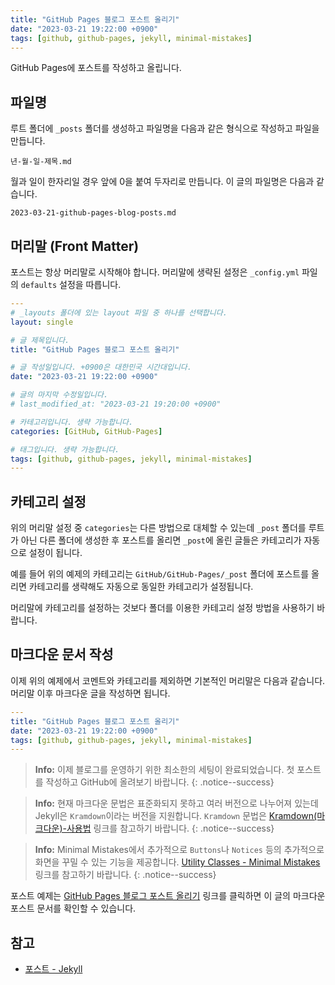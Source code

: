 ```yaml
---
title: "GitHub Pages 블로그 포스트 올리기"
date: "2023-03-21 19:22:00 +0900"
tags: [github, github-pages, jekyll, minimal-mistakes]
---
```

GitHub Pages에 포스트를 작성하고 올립니다.

## 파일명

루트 폴더에 `_posts` 폴더를 생성하고 파일명을 다음과 같은 형식으로 작성하고 파일을 만듭니다.

```
년-월-일-제목.md
```
월과 일이 한자리일 경우 앞에 0을 붙여 두자리로 만듭니다. 이 글의 파일명은 다음과 같습니다.

```
2023-03-21-github-pages-blog-posts.md
```

## 머리말 (Front Matter)

포스트는 항상 머리말로 시작해야 합니다. 머리말에 생략된 설정은 `_config.yml` 파일의 `defaults` 설정을 따릅니다.

```yml
---
# _layouts 폴더에 있는 layout 파일 중 하나를 선택합니다.
layout: single

# 글 제목입니다.
title: "GitHub Pages 블로그 포스트 올리기"

# 글 작성일입니다. +0900은 대한민국 시간대입니다.
date: "2023-03-21 19:22:00 +0900"

# 글의 마지막 수정일입니다.
# last_modified_at: "2023-03-21 19:20:00 +0900"

# 카테고리입니다. 생략 가능합니다.
categories: [GitHub, GitHub-Pages]

# 태그입니다. 생략 가능합니다.
tags: [github, github-pages, jekyll, minimal-mistakes]
---
```

## 카테고리 설정

위의 머리말 설정 중 `categories`는 다른 방법으로 대체할 수 있는데 `_post` 폴더를 루트가 아닌 다른 폴더에 생성한 후 포스트를 올리면 `_post`에 올린 글들은 카테고리가 자동으로 설정이 됩니다.

예를 들어 위의 예제의 카테고리는 `GitHub/GitHub-Pages/_post` 폴더에 포스트를 올리면 카테고리를 생략해도 자동으로 동일한 카테고리가 설정됩니다.

머리말에 카테고리를 설정하는 것보다 폴더를 이용한 카테고리 설정 방법을 사용하기 바랍니다.

## 마크다운 문서 작성

이제 위의 예제에서 코멘트와 카테고리를 제외하면 기본적인 머리말은 다음과 같습니다. 머리말 이후 마크다운 글을 작성하면 됩니다.

```yml
---
title: "GitHub Pages 블로그 포스트 올리기"
date: "2023-03-21 19:22:00 +0900"
tags: [github, github-pages, jekyll, minimal-mistakes]
---
```

> __Info:__
> 이제 블로그를 운영하기 위한 최소한의 세팅이 완료되었습니다. 첫 포스트를 작성하고 GitHub에 올려보기 바랍니다. 
{: .notice--success}

> __Info:__
> 현재 마크다운 문법은 표준화되지 못하고 여러 버전으로 나누어져 있는데 Jekyll은 `Kramdown`이라는 버전을 지원합니다. `Kramdown` 문법은 [Kramdown(마크다운)-사용법](http://gjchoi.github.io/env/Kramdown(%EB%A7%88%ED%81%AC%EB%8B%A4%EC%9A%B4)-%EC%82%AC%EC%9A%A9%EB%B2%95/) 링크를 참고하기 바랍니다.
{: .notice--success}

> __Info:__
> Minimal Mistakes에서 추가적으로 `Buttons`나 `Notices` 등의 추가적으로 화면을 꾸밀 수 있는 기능을 제공합니다. [Utility Classes - Minimal Mistakes](https://mmistakes.github.io/minimal-mistakes/docs/utility-classes/) 링크를 참고하기 바랍니다.
{: .notice--success}

포스트 예제는 [GitHub Pages 블로그 포스트 올리기](https://raw.githubusercontent.com/frontgamevb/frontgamevb.github.io/main/GitHub/GitHub-Pages/_posts/2023-03-21-github-pages-blog-posts.md) 링크를 클릭하면 이 글의 마크다운 포스트 문서를 확인할 수 있습니다.

## 참고

- [포스트 - Jekyll](https://jekyllrb-ko.github.io/docs/posts/)